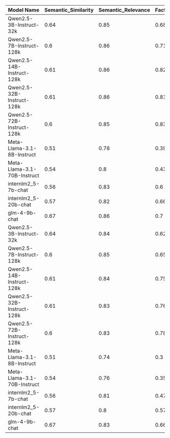 | Model Name | Semantic_Similarity | Semantic_Relevance | Factual_Correctness | agent_count | search_count | pass_rate |
|--- | --- | --- | --- | --- | --- | ---|
| Qwen2.5-3B-Instruct-32k | 0.64 | 0.85 | 0.68 | 2.56 | 2.65 | 0.85 |
| Qwen2.5-7B-Instruct-128k | 0.6 | 0.86 | 0.71 | 1.44 | 1.34 | 0.99 |
| Qwen2.5-14B-Instruct-128k | 0.61 | 0.86 | 0.82 | 1.84 | 1.62 | 0.99 |
| Qwen2.5-32B-Instruct-128k | 0.61 | 0.86 | 0.81 | 1.87 | 1.6 | 1.0 |
| Qwen2.5-72B-Instruct-128k | 0.6 | 0.85 | 0.83 | 1.75 | 1.46 | 1.0 |
| Meta-Llama-3.1-8B-Instruct | 0.51 | 0.78 | 0.39 | 3.6 | 3.26 | 0.88 |
| Meta-Llama-3.1-70B-Instruct | 0.54 | 0.8 | 0.43 | 2.24 | 1.3 | 0.57 |
| internlm2_5-7b-chat | 0.56 | 0.83 | 0.6 | 2.62 | 2.31 | 0.92 |
| internlm2_5-20b-chat | 0.57 | 0.82 | 0.66 | 3.62 | 3.2 | 0.93 |
| glm-4-9b-chat | 0.67 | 0.86 | 0.7 | 2.16 | 1.57 | 0.94 |
| Qwen2.5-3B-Instruct-32k | 0.64 | 0.84 | 0.62 | 2.56 | 2.65 | 0.85 |
| Qwen2.5-7B-Instruct-128k | 0.6 | 0.85 | 0.65 | 1.44 | 1.34 | 0.99 |
| Qwen2.5-14B-Instruct-128k | 0.61 | 0.84 | 0.75 | 1.84 | 1.62 | 0.99 |
| Qwen2.5-32B-Instruct-128k | 0.61 | 0.83 | 0.76 | 1.87 | 1.6 | 1.0 |
| Qwen2.5-72B-Instruct-128k | 0.6 | 0.83 | 0.78 | 1.75 | 1.46 | 1.0 |
| Meta-Llama-3.1-8B-Instruct | 0.51 | 0.74 | 0.3 | 3.6 | 3.26 | 0.88 |
| Meta-Llama-3.1-70B-Instruct | 0.54 | 0.76 | 0.35 | 2.24 | 1.3 | 0.57 |
| internlm2_5-7b-chat | 0.56 | 0.81 | 0.47 | 2.62 | 2.31 | 0.92 |
| internlm2_5-20b-chat | 0.57 | 0.8 | 0.57 | 3.62 | 3.2 | 0.93 |
| glm-4-9b-chat | 0.67 | 0.83 | 0.66 | 2.16 | 1.57 | 0.94 |
